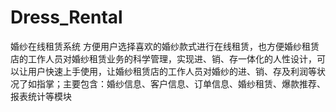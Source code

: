 # Dress_Rental
婚纱在线租赁系统
方便用户选择喜欢的婚纱款式进行在线租赁，也方便婚纱租赁店的工作人员对婚纱租赁业务的科学管理，实现进、销、存一体化的人性设计，可以让用户快速上手使用，让婚纱租赁店的工作人员对婚纱的进、销、存及利润等状况了如指掌；主要包含：婚纱信息、客户信息、订单信息、婚纱租赁、爆款推荐、报表统计等模块		
